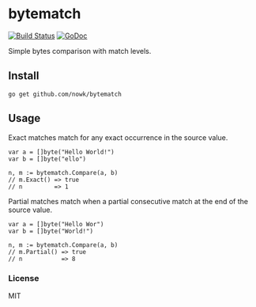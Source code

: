 # bytematch

[![Build Status](https://travis-ci.org/nowk/bytematch.svg?branch=master)](https://travis-ci.org/nowk/bytematch)
[![GoDoc](https://godoc.org/github.com/nowk/bytematch?status.svg)](http://godoc.org/github.com/nowk/bytematch)

Simple bytes comparison with match levels.

## Install

    go get github.com/nowk/bytematch


## Usage

Exact matches match for any exact occurrence in the source value.

    var a = []byte("Hello World!")
    var b = []byte("ello")

    n, m := bytematch.Compare(a, b)
    // m.Exact() => true
    // n         => 1


Partial matches match when a partial consecutive match at the end of the source 
value.

    var a = []byte("Hello Wor")
    var b = []byte("World!")

    n, m := bytematch.Compare(a, b)
    // m.Partial() => true
    // n           => 8


### License

MIT
